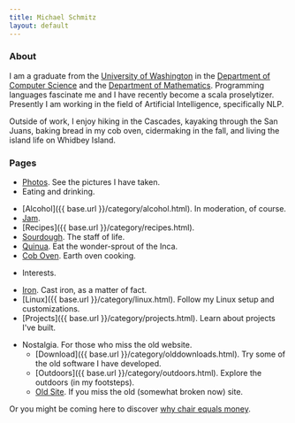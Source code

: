```yaml
---
title: Michael Schmitz
layout: default
---
```


### About

I am a graduate from the [University of Washington](http://www.washington.edu/)
in the [Department of Computer Science](http://cs.washington.edu/) and the
[Department of Mathematics](http://math.washington.edu/). Programming languages
fascinate me and I have recently become a scala proselytizer.  Presently I am
working in the field of Artificial Intelligence, specifically NLP.

Outside of work, I enjoy hiking in the Cascades, kayaking through the San
Juans, baking bread in my cob oven, cidermaking in the fall, and living
the island life on Whidbey Island.

### Pages

*  [Photos](http://static.schmitztech.com/photo). See the pictures I have taken.
*  Eating and drinking.
  - [Alcohol]({{ base.url }}/category/alcohol.html). In moderation, of course.
  - [Jam](/food/jam.html).
  - [Recipes]({{ base.url }}/category/recipes.html).
  - [Sourdough](/food/sourdough.html). The staff of life.
  - [Quinua](/food/quinua.html). Eat the wonder-sprout of the Inca.
  - [Cob Oven](/food/coboven.html). Earth oven cooking.
*  Interests.
  - [Iron](/pages/castiron.html). Cast iron, as a matter of fact.
  - [Linux]({{ base.url }}/category/linux.html). Follow my Linux setup and customizations.
  - [Projects]({{ base.url }}/category/projects.html). Learn about projects I've built.
* Nostalgia. For those who miss the old website.
  - [Download]({{ base.url }}/category/olddownloads.html). Try some of the old software I have developed.
  - [Outdoors]({{ base.url }}/category/outdoors.html). Explore the outdoors (in my footsteps).
  - [Old Site](http://www.schmitztech.com/nostalgia).  If you miss the old (somewhat broken now) site.

Or you might be coming here to discover [why chair equals money](pages/chaireqmoney.html).
